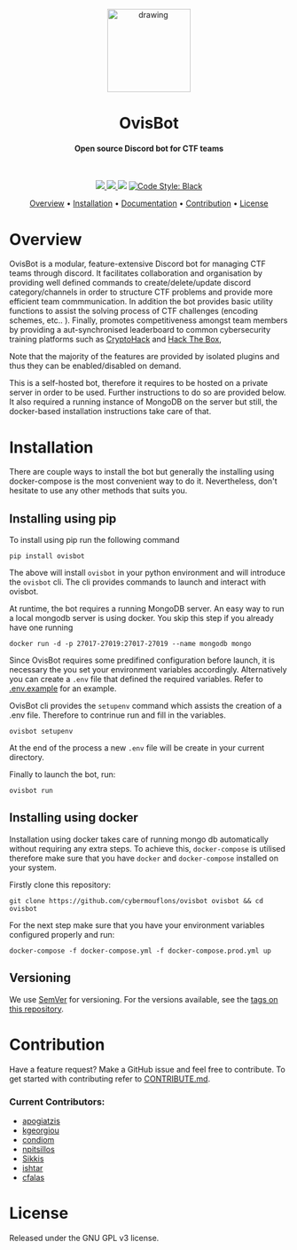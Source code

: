 <p align="center">
  <img src="https://i.imgur.com/XOxm3Zb.png" alt="drawing" width="150"/>
</p>


<h1 align="center">
  OvisBot
</h1>

<h4 align="center">Open source Discord bot for CTF teams</h4>

<br />

<p align="center">

  <a href="https://www.codefactor.io/repository/github/cybermouflons/ovisbot">
    <img src="https://www.codefactor.io/repository/github/cybermouflons/ovisbot/badge">
  </a>

  <a href="http://makeapullrequest.com">
    <img src="https://img.shields.io/badge/PRs-welcome-brightgreen.svg">
  </a>
  <a href="https://github.com/cybermouflons/ovisbot/issues"><img src="https://img.shields.io/github/issues/cybermouflons/ovisbot.svg"/></a>

  <a href="https://github.com/ambv/black">
    <img src="https://img.shields.io/badge/code%20style-black-000000.svg" alt="Code Style: Black">
  </a>
</p>

<p align="center">
  <a href="#overview">Overview</a>
  •
  <a href="#installation">Installation</a>
  •
  <a href="http://ovisbot.readthedocs.io/en/stable/index.html">Documentation</a>
  •
  <a href="#contribution">Contribution</a>
  •
  <a href="#license">License</a>
</p>

# Overview

OvisBot is a modular, feature-extensive Discord bot for managing CTF teams through discord. It facilitates collaboration and organisation by providing well defined commands to create/delete/update discord category/channels in order to structure CTF problems and provide more efficient team commmunication. In addition the bot provides basic utility functions to assist the solving process of CTF challenges (encoding schemes, etc.. ). Finally, promotes competitiveness amongst team members by providing a aut-synchronised leaderboard to common cybersecurity training platforms such as <a href="https://cryptohack.org/">CryptoHack</a> and <a href="https://www.hackthebox.eu/">Hack The Box</a>,

Note that the majority of the features are provided by isolated plugins and thus they can be enabled/disabled on demand.

This is a self-hosted bot, therefore it requires to be hosted on a private server in order to be used. Further instructions to do so are provided below. It also required a running instance of MongoDB on the server but still, the docker-based installation instructions take care of that.

# Installation

There are couple ways to install the bot but generally the installing using docker-compose is the most convenient way to do it. Nevertheless, don't hesitate to use any other methods that suits you.

## Installing using pip

To install using pip run the following command
```
pip install ovisbot
```
The above will install `ovisbot` in your python environment and will introduce the `ovisbot` cli. The cli provides commands to launch and interact with ovisbot.

At runtime, the bot requires a running MongoDB server. An easy way to run a local mongodb server is using docker. You skip this step if you already have one running
```
docker run -d -p 27017-27019:27017-27019 --name mongodb mongo
```

Since OvisBot requires some predifined configuration before launch, it is necessary the you set your environment variables accordingly. Alternatively you can create a `.env` file that defined the required variables. Refer to [.env.example](.env.example) for an example.

OvisBot cli provides the `setupenv` command which assists the creation of a .env file. Therefore to contrinue run and fill in the variables.
```
ovisbot setupenv
```
At the end of the process a new `.env` file will be create in your current directory.

Finally to launch the bot, run:
```
ovisbot run
```

## Installing using docker

Installation using docker takes care of running mongo db automatically without requiring any extra steps. To achieve this, `docker-compose` is utilised therefore make sure that you have `docker` and `docker-compose` installed on your system.

Firstly clone this repository:
```
git clone https://github.com/cybermouflons/ovisbot ovisbot && cd ovisbot
```

For the next step make sure that you have your environment variables configured properly and run:
```
docker-compose -f docker-compose.yml -f docker-compose.prod.yml up
```

## Versioning

We use [SemVer](http://semver.org/) for versioning. For the versions available, see the [tags on this repository](https://github.com/cybermouflons/ovisbot/tags).

# Contribution

Have a feature request? Make a GitHub issue and feel free to contribute. To get started with contributing refer to [CONTRIBUTE.md](./CONTRIBUTE.md).

### Current Contributors:

- [apogiatzis](https://github.com/apogiatzis)
- [kgeorgiou](https://github.com/kgeorgiou)
- [condiom](https://github.com/condiom)
- [npitsillos](https://github.com/npitsillos)
- [Sikkis](https://github.com/Sikkis)
- [ishtar](https://github.com/xmpf)
- [cfalas](https://github.com/cfalas)

# License

Released under the GNU GPL v3 license.
